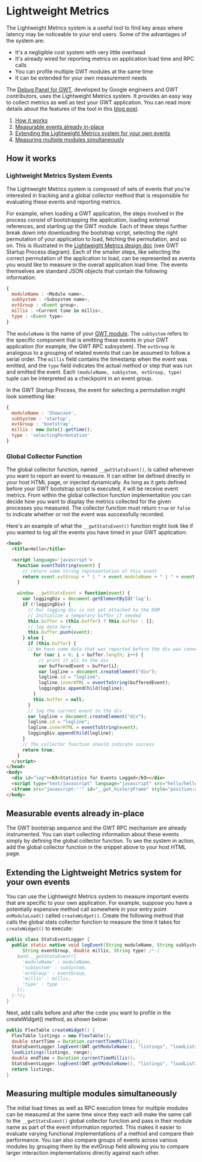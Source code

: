 Lightweight Metrics
===

The Lightweight Metrics system is a useful tool to find key areas where latency may be noticeable to your end users. Some of the advantages of the system are:

*   It's a negligible cost system with very little overhead
*   It's already wired for reporting metrics on application load time and RPC calls
*   You can profile multiple GWT modules at the same time
*   It can be extended for your own measurement needs

The [Debug Panel for GWT](http://code.google.com/p/gwt-debug-panel/), developed by Google engineers and GWT contributors, uses the Lightweight Metrics system.  It provides an easy way to collect metrics as well as test your GWT application. You can read more details about the features of the tool in this [blog post](http://googlewebtoolkit.blogspot.com/2009/07/introducing-debug-panel-for-gwt.html).

1.  [How it works](#how)
2.  [Measurable events already in-place](#already)
3.  [Extending the Lightweight Metrics system for your own events](#extending)
4.  [Measuring multiple modules simultaneously](#multiple)

## How it works<a id="how"></a>

### Lightweight Metrics System Events

The Lightweight Metrics system is composed of sets of events that you're interested in tracking and a global collector method that is responsible for evaluating these events and reporting metrics.

For example, when loading a GWT application, the steps involved in the process consist of bootstrapping the application, loading external references, and starting up the GWT module. Each of these steps further break down into downloading the bootstrap script, selecting the right permutation of your application to load, fetching the permutation, and so on. This is illustrated in the [Lightweight Metrics design doc](http://code.google.com/p/google-web-toolkit/wiki/LightweightMetricsDesign) (see GWT Startup Process diagram). Each of the smaller steps, like selecting the correct permutation of the application to load, can be represented as events you would like to measure in the overall application load time. The events themselves are standard JSON objects that contain the following information:

```javascript
{ 
  moduleName : <Module name>,
  subSystem : <Subsystem name>,
  evtGroup : <Event group>,
  millis : <Current time in millis>,
  type : <Event type>
}
```

The `moduleName` is the name of your [GWT module](DevGuideOrganizingProjects.html#DevGuideModules). The `subSystem` refers to the specific component that is emitting these events in your GWT application (for example, the GWT RPC subsystem). The `evtGroup` is analogous to a grouping of related events that can be assumed to follow a serial order. The `millis` field contains the timestamp when the event was emitted, and the `type` field indicates the actual method or step that was run and emitted the event. Each `(moduleName, subSystem, evtGroup, type)` tuple can be interpreted as a checkpoint in an event group.

In the GWT Startup Process, the event for selecting a permutation might look something like:

```javascript
{ 
  moduleName : 'Showcase',
  subSystem : 'startup',
  evtGroup : 'bootstrap',
  millis : new Date().getTime();
  type : 'selectingPermutation'
}
```

### Global Collector Function

The global collector function, named `__gwtStatsEvent()`, is called whenever you want to report an event to measure. It can either be defined directly in your host HTML page, or injected dynamically. As long as it gets defined before your GWT bootstrap script is executed, it will be receive event metrics. From within the global collection function implementation you can decide how you want to display the metrics collected for the given processes you measured. The collector function must return `true` or `false` to indicate whether or not the event was successfully recorded.

Here's an example of what the `__gwtStatsEvent()` function might look like if you wanted to log all the events you have timed in your GWT application:

```html
<head>
  <title>Hello</title>

  <script language='javascript'>
    function eventToString(event) {
      // return some string representation of this event
      return event.evtGroup + " | " + event.moduleName + " | " + event.subSystem + " | " + event.type + " | " + event.millis;
    }

    window.__gwtStatsEvent = function(event) {
      var loggingDiv = document.getElementById('log');
      if (!loggingDiv) {
        // Our logging div is not yet attached to the DOM
        // Initialize a temporary buffer if needed
        this.buffer = (this.buffer) ? this.buffer : [];
        // log data here
        this.buffer.push(event);
      } else {
        if (this.buffer) {
        // We have some data that was reported before the div was connected
          for (var i = 0; i < buffer.length; i++) {
            // print it all to the div
            var bufferedEvent = buffer[i];
            var logline = document.createElement("div");
            logline.id = "logline";
            logline.innerHTML = eventToString(bufferedEvent);
            loggingDiv.appendChild(logline);
          }
          this.buffer = null;
        }
        // log the current event to the div
        var logline = document.createElement("div");
        logline.id = "logline";
        logline.innerHTML = eventToString(event);
        loggingDiv.appendChild(logline);
      }
      // The collector function should indicate success
      return true;
    }
  </script>
</head>
<body>
  <div id="log"><h3>Statistics for Events Logged</h3></div>
  <script type="text/javascript" language="javascript" src="hello/hello.nocache.js"></script>
  <iframe src="javascript:''" id="__gwt_historyFrame" style="position:absolute;width:0;height:0;border:0"></iframe>
</body>
```

## Measurable events already in-place<a id="already"></a>

The GWT bootstrap sequence and the GWT RPC mechanism are already instrumented. You can start collecting information about these events simply by defining the global collector function. To see the system in action, add the global collector function in the snippet above to your host HTML page.

## Extending the Lightweight Metrics system for your own events<a id="extending"></a>

You can use the Lightweight Metrics system to measure important events that are specific to your own application. For example, suppose you have a potentially expensive method call somewhere in your entry point `onModuleLoad()` called `createWidget()`. Create the following method that calls the global stats collector function to measure the time it takes for `createWidget()` to execute:

```java
public class StatsEventLogger {
  public static native void logEvent(String moduleName, String subSystem,
      String eventGroup, double millis, String type) /*-{
    $wnd.__gwtStatsEvent({
      'moduleName' : moduleName,
      'subSystem' : subSystem,
      'evtGroup' : eventGroup,
      'millis' : millis,
      'type' : type
    });
  }-*/;
}
```

Next, add calls before and after the code you want to profile in the createWidget() method, as shown below:

```java
public FlexTable createWidget() {
  FlexTable listings = new FlexTable();
  double startTime = Duration.currentTimeMillis();
  StatsEventLogger.logEvent(GWT.getModuleName(), "listings", "loadListings", startTime, "begin");
  loadListings(listings, range);
  double endTime = Duration.currentTimeMillis();
  StatsEventLogger.logEvent(GWT.getModuleName(), "listings", "loadListings", endTime, "end");
  return listings;
}
```

## Measuring multiple modules simultaneously<a id="multiple"></a>

The initial load times as well as RPC execution times for multiple modules can be measured at the same time since they each will make the same call to the `__gwtStatsEvent()` global collector function and pass in their module name as part of the event information reported. This makes it easier to evaluate varying functional implementations of a method and compare their performance. You can also compare groups of events across various modules by grouping them by the evtGroup field allowing you to compare larger interaction implementations directly against each other.

